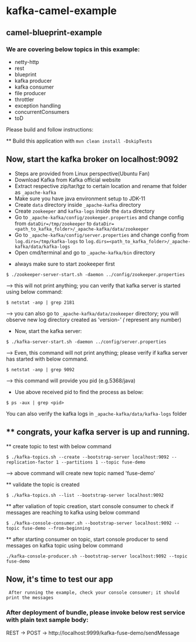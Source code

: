 # kafka-camel-example
## camel-blueprint-example
### We are covering below topics in this example:
- netty-http
- rest
- blueprint
- kafka producer
- kafka consumer
- file producer
- throttler
- exception handling
- concurrentConsumers
- toD

Please build and follow instructions:

** Build this application with `mvn clean install -DskipTests`

## Now, start the kafka broker on localhost:9092

- Steps are provided from Linux perspective(Ubuntu Fan)
- Download Kafka from Kafka official website
- Extract respective zip/tar/tgz to certain location and rename that folder as `_apache-kafka`
- Make sure you have java environment setup to JDK-11
- Create `data` directory inside `_apache-kafka` directory
- Create `zookeeper` and `kafka-logs` inside the `data` directory
- Go to `_apache-kafka/config/zookeeper.properties` and change config from `dataDir=/tmp/zookeeper` to `dataDir=<path_to_kafka_folder>/_apache-kafka/data/zookeeper`
- Go to `_apache-kafka/config/server.properties` and change config from `log.dirs=/tmp/kafka-logs` to `log.dirs=<path_to_kafka_folder>/_apache-kafka/data/kafka-logs`
- Open cmd/terminal and go to `_apache-kafka/bin` directory

* always make sure to start zookeeper first
```
$ ./zookeeper-server-start.sh -daemon ../config/zookeeper.properties
```
--> this will not print anything; you can verify that kafka server is started using below command:
```
$ netstat -anp | grep 2181
```
--> you can also go to `_apache-kafka/data/zookeeper` directory; you will observe new log directory created as 'version-*' (* represent any number)

* Now, start the kafka server:
```
$ ./kafka-server-start.sh -daemon ../config/server.properties
```
--> Even, this command will not print anything; please verify if kafka server has started with below command.
```
$ netstat -anp | grep 9092
```
--> this command will provide you pid (e.g.5368/java)

* Use above received pid to find the process as below:
```
$ ps -aux | grep <pid>
```

You can also verify the kafka logs in `_apache-kafka/data/kafka-logs` folder

** congrats, your kafka server is up and running.
-----------------------------------------------------------------------------------------------------------------------------

** create topic to test with below command
```
$ ./kafka-topics.sh --create --bootstrap-server localhost:9092 --replication-factor 1 --partitions 1 --topic fuse-demo
```
--> above command will create new topic named 'fuse-demo'

** validate the topic is created
```
$ ./kafka-topics.sh --list --bootstrap-server localhost:9092
```

** after valiation of topic creation, start console consumer to check if messages are reaching to kafka using below command
```
$ ./kafka-console-consumer.sh --bootstrap-server localhost:9092 --topic fuse-demo --from-beginning
```

** after starting consumer on topic, start console producer to send messages on kafka topic using below command
```
./kafka-console-producer.sh --bootstrap-server localhost:9092 --topic fuse-demo
```

## Now, it's time to test our app
```
 After running the example, check your console consumer; it should print the messages
```

### After deployment of bundle, please invoke below rest service with plain text sample body:

REST -> POST -> http://localhost:9999/kafka-fuse-demo/sendMessage
